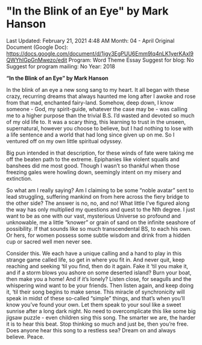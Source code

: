 # "In the Blink of an Eye" by Mark Hanson

Last Updated: February 21, 2021 4:48 AM
Month: 04 - April
Original Document (Google Doc): https://docs.google.com/document/d/1jgy3EgPUU6Emm9Iq4nLK1yerKAxl9QWYhIGpGnMwezo/edit
Program: Word Theme Essay
Suggest for blog: No
Suggest for program mailing: No
Year: 2018

**“In the Blink of an Eye” by Mark Hanson**

In the blink of an eye a new song sang to my heart. It all began with these crazy, recurring dreams that always haunted me long after I awoke and rose from that mad, enchanted fairy-land. Somehow, deep down, I know someone - God, my spirit-guide, whatever the case may be - was calling me to a higher purpose than the trivial B.S. I’d wasted and devoted so much of my old life to. It was a scary thing, this learning to trust in the unseen, supernatural, however you choose to believe, but I had nothing to lose with a life sentence and a world that had long since given up on me. So I ventured off on my own little spiritual odyssey.

Big pun intended in that description, for these winds of fate were taking me off the beaten path to the extreme. Epiphanies like violent squalls and banshees did me most good. Though I wasn’t so thankful when those freezing gales were howling down, seemingly intent on my misery and extinction.

So what am I really saying? Am I claiming to be some “noble avatar” sent to lead struggling, suffering mankind on from here across the fiery bridge to the other side? The answer is no, no, and no! What little I’ve figured along the way has only multiplied my questions and quest to the Nth degree. I just want to be as one with our vast, mysterious Universe so profound and unknowable, me a little “knower” or grain of sand on the infinite seashore of possibility. If that sounds like so much transcendental BS, to each his own. Or hers, for women possess some subtle wisdom and drink from a hidden cup or sacred well men never see.

Consider this. We each have a unique calling and a hand to play in this strange game called life, so get in where you fit in. And never quit, keep reaching and seeking ‘til you find, then do it again. Fake it ‘til you make it, and if a storm blows you ashore on some deserted island? Burn your boat, then make you a home! And if it’s lonely? Listen close, for seagulls and the whispering wind want to be your friends. Then listen again, and keep doing it, ‘til their song begins to make sense. This miracle of synchronicity will speak in midst of these so-called “simple” things, and that’s when you’ll know you’ve found your own. Let them speak to your soul like a sweet sunrise after a long dark night. No need to overcomplicate this like some big jigsaw puzzle - even children sing this song. The smarter we are, the harder it is to hear this beat. Stop thinking so much and just be, then you’re free. Does anyone hear this song to a restless sea? Dream on and always believe. Peace.